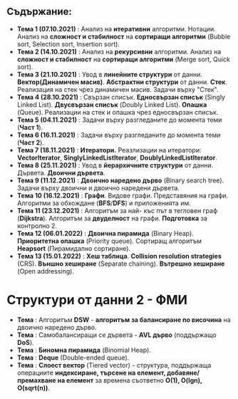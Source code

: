 ## Съдържание:

- **Тема 1 (07.10.2021)** : Анализ на **итеративни** алгоритми. Нотации. Анализ на **сложност и стабилност** на **сортиращи алгоритми** (Bubble sort, Selection sort, Insertion sort).
- **Тема 2 (14.10.2021)** : Анализ на **рекурсивни** алгоритми. Анализ на **сложност и стабилност** на **сортиращи алгоритми** (Merge sort, Quick sort).
- **Тема 3 (21.10.2021)** : Увод в **линейните структури** от данни. **Вектор(Динамичен масив)**. **Абстрактни структури** от данни. **Стек**. Реализация на стек чрез динамичен масив. Задачи върху "Стек".  
- **Тема 4 (28.10.2021)** : Свързан списък. **Едносвързан списък** (Singly Linked List). **Двусвързан списък** (Doubly Linked List). **Опашка** (Queue). Реализации на стек и опашка чрез едносвързан списък.  
- **Тема 5 (04.11.2021)** : Задачи върху разгледаните до момента теми (**Част 1**).  
- **Тема 6 (16.11.2021)** : Задачи върху разгледаните до момента теми (**Част 2**).  
- **Тема 7 (18.11.2021)** : **Итератори.** Реазлизации на итератори: **VectorIterator**, **SinglyLinkedListIterator**, **DoublyLinkedListIterator**.  
- **Тема 8 (25.11.2021)** : Увод в **йерархичните структури** от данни. Дървета. **Двоични дървета**.  
- **Тема 9 (11.12.2021)** : **Двоично наредено дърво** (Binary search tree). Задачи върху двоични и двоично наредени дървета.  
- **Тема 10 (16.12.2021)** : **Графи**. Видове графи. Представяния на графи. Алгоритми за обхождане (**BFS**/**DFS**) и приложенията им.  
- **Тема 11 (23.12.2021)** : Алгоритъм за най- къс път в тегловен граф (**Dijkstra**). Алгоритъм за **двуделност** на графи. **Подготовка** за контролно 2.  
- **Тема 12 (06.01.2022)** : **Двоична пирамида** (Binary Heap). **Приоритетна опашка** (Priority queue). Сортиращ алгоритъм **Heapsort** (Пирамидално сортиране).  
- **Тема 13 (15.01.2022)** : **Хеш таблица**. **Collision resolution strategies** (CRS). **Външно хеширане** (Separate chaining). **Вътрешно хеширане** (Open addressing).  

# Структури от данни 2 - ФМИ
- **Тема** : Алгоритъм **DSW** - **алгоритъм за балансиране по височина** на двоично наредено дърво.  
- **Тема** : Самобалансиращи се дървета - **AVL дърво** (поддържащо **DoS**).  
- **Тема** : **Биномна пирамида** (Binomial Heap).  
- **Тема** :  **Deque** (Double-ended queue).  
- **Тема** :  **Слоест вектор** (Tiered vector) - структура, поддържаща операциите **индексиране, търсене на елемент, добавяне/премахване на елемент** за времена съответно **O(1), O(lgn), O(sqrt(n))**.
